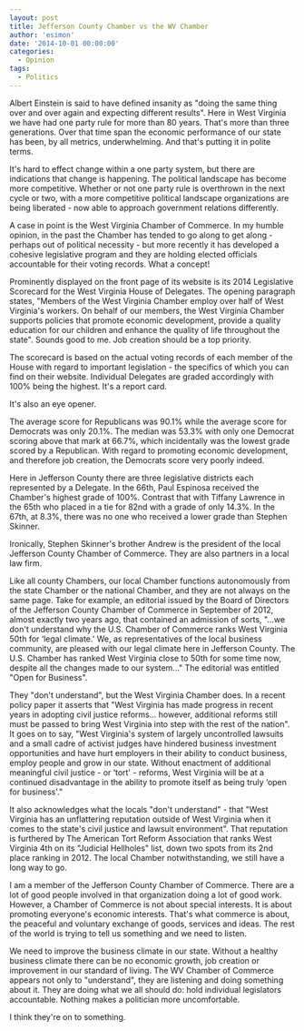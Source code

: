 ```yaml
---
layout: post
title: Jefferson County Chamber vs the WV Chamber
author: 'esimon'
date: '2014-10-01 00:00:00'
categories:
  - Opinion
tags:
  - Politics
---
```

Albert Einstein is said to have defined insanity as "doing the same thing over and over again and expecting different results". Here in West Virginia we have had one party rule for more than 80 years. That's more than three generations. Over that time span the economic performance of our state has been, by all metrics, underwhelming. And that's putting it in polite terms. 

It's hard to effect change within a one party system, but there are indications that change is happening. The political landscape has become more competitive. Whether or not one party rule is overthrown in the next cycle or two, with a more competitive political landscape organizations are being liberated - now able to approach government relations differently. 

A case in point is the West Virginia Chamber of Commerce. In my humble opinion, in the past the Chamber has tended to go along to get along - perhaps out of political necessity - but more recently it has developed a cohesive legislative program and they are holding elected officials accountable for their voting records. What a concept!

Prominently displayed on the front page of its website is its 2014 Legislative Scorecard for the West Virginia House of Delegates. The opening paragraph states, "Members of the West Virginia Chamber employ over half of West Virginia's workers. On behalf of our members, the West Virginia Chamber supports policies that promote economic development, provide a quality education for our children and enhance the quality of life throughout the state". Sounds good to me. Job creation should be a top priority. 

The scorecard is based on the actual voting records of each member of the House with regard to important legislation - the specifics of which you can find on their website. Individual Delegates are graded accordingly with 100% being the highest. It's a report card. 

It's also an eye opener. 

The average score for Republicans was 90.1% while the average score for Democrats was only 20.1%. The median was 53.3% with only one Democrat scoring above that mark at 66.7%, which incidentally was the lowest grade scored by a Republican. With regard to promoting economic development, and therefore job creation, the Democrats score very poorly indeed. 

Here in Jefferson County there are three legislative districts each represented by a Delegate. In the 66th, Paul Espinosa received the Chamber's highest grade of 100%. Contrast that with Tiffany Lawrence in the 65th who placed in a tie for 82nd with a grade of only 14.3%. In the 67th, at 8.3%, there was no one who received a lower grade than Stephen Skinner. 

Ironically, Stephen Skinner's brother Andrew is the president of the local Jefferson County Chamber of Commerce. They are also partners in a local law firm. 

Like all county Chambers, our local Chamber functions autonomously from the state Chamber or the national Chamber, and they are not always on the same page. Take for example, an editorial issued by the Board of Directors of the Jefferson County Chamber of Commerce in September of 2012, almost exactly two years ago, that contained an admission of sorts, "...we don't understand why the U.S. Chamber of Commerce ranks West Virginia 50th for ‘legal climate.' We, as representatives of the local business community, are pleased with our legal climate here in Jefferson County. The U.S. Chamber has ranked West Virginia close to 50th for some time now, despite all the changes made to our system..." The editorial was entitled "Open for Business". 

They "don't understand", but the West Virginia Chamber does. In a recent policy paper it asserts that "West Virginia has made progress in recent years in adopting civil justice reforms... however, additional reforms still must be passed to bring West Virginia into step with the rest of the nation". It goes on to say, "West Virginia's system of largely uncontrolled lawsuits and a small cadre of activist judges have hindered business investment opportunities and have hurt employers in their ability to conduct business, employ people and grow in our state. Without enactment of additional meaningful civil justice - or ‘tort' - reforms, West Virginia will be at a continued disadvantage in the ability to promote itself as being truly ‘open for business'." 

It also acknowledges what the locals "don't understand" - that "West Virginia has an unflattering reputation outside of West Virginia when it comes to the state's civil justice and lawsuit environment". That reputation is furthered by The American Tort Reform Association that ranks West Virginia 4th on its "Judicial Hellholes" list, down two spots from its 2nd place ranking in 2012. The local Chamber notwithstanding, we still have a long way to go. 

I am a member of the Jefferson County Chamber of Commerce. There are a lot of good people involved in that organization doing a lot of good work. However, a Chamber of Commerce is not about special interests. It is about promoting everyone's economic interests. That's what commerce is about, the peaceful and voluntary exchange of goods, services and ideas. The rest of the world is trying to tell us something and we need to listen. 

We need to improve the business climate in our state. Without a healthy business climate there can be no economic growth, job creation or improvement in our standard of living. The WV Chamber of Commerce appears not only to "understand", they are listening and doing something about it. They are doing what we all should do: hold individual legislators accountable. Nothing makes a politician more uncomfortable. 

I think they're on to something. 

